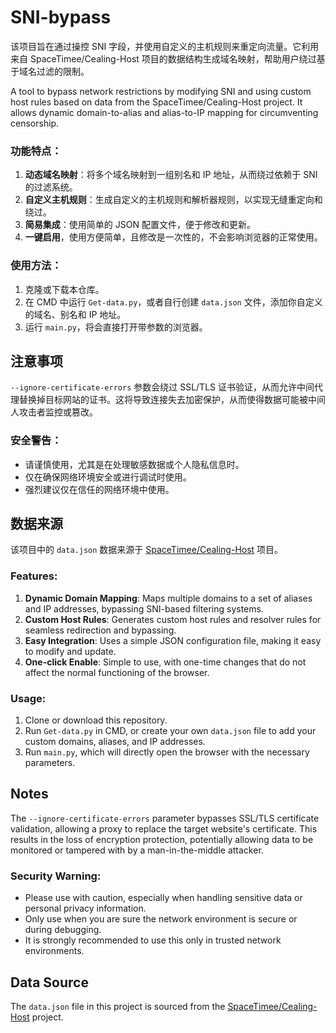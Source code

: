 # SNI-bypass

该项目旨在通过操控 SNI 字段，并使用自定义的主机规则来重定向流量。它利用来自 SpaceTimee/Cealing-Host 项目的数据结构生成域名映射，帮助用户绕过基于域名过滤的限制。

A tool to bypass network restrictions by modifying SNI and using custom host rules based on data from the SpaceTimee/Cealing-Host project. It allows dynamic domain-to-alias and alias-to-IP mapping for circumventing censorship.

### 功能特点：

1. **动态域名映射**：将多个域名映射到一组别名和 IP 地址，从而绕过依赖于 SNI 的过滤系统。
2. **自定义主机规则**：生成自定义的主机规则和解析器规则，以实现无缝重定向和绕过。
3. **简易集成**：使用简单的 JSON 配置文件，便于修改和更新。
4. **一键启用**，使用方便简单，且修改是一次性的，不会影响浏览器的正常使用。

### 使用方法：

1. 克隆或下载本仓库。
2. 在 CMD 中运行 `Get-data.py`，或者自行创建 `data.json` 文件，添加你自定义的域名、别名和 IP 地址。
3. 运行 `main.py`，将会直接打开带参数的浏览器。

## 注意事项

`--ignore-certificate-errors` 参数会绕过 SSL/TLS 证书验证，从而允许中间代理替换掉目标网站的证书。这将导致连接失去加密保护，从而使得数据可能被中间人攻击者监控或篡改。

### 安全警告：

- 请谨慎使用，尤其是在处理敏感数据或个人隐私信息时。
- 仅在确保网络环境安全或进行调试时使用。
- 强烈建议仅在信任的网络环境中使用。

## 数据来源

该项目中的 `data.json` 数据来源于 [SpaceTimee/Cealing-Host](https://github.com/SpaceTimee/Cealing-Host) 项目。


### Features:

1. **Dynamic Domain Mapping**: Maps multiple domains to a set of aliases and IP addresses, bypassing SNI-based filtering systems.
2. **Custom Host Rules**: Generates custom host rules and resolver rules for seamless redirection and bypassing.
3. **Easy Integration**: Uses a simple JSON configuration file, making it easy to modify and update.
4. **One-click Enable**: Simple to use, with one-time changes that do not affect the normal functioning of the browser.

### Usage:

1. Clone or download this repository.
2. Run `Get-data.py` in CMD, or create your own `data.json` file to add your custom domains, aliases, and IP addresses.
3. Run `main.py`, which will directly open the browser with the necessary parameters.

## Notes

The `--ignore-certificate-errors` parameter bypasses SSL/TLS certificate validation, allowing a proxy to replace the target website's certificate. This results in the loss of encryption protection, potentially allowing data to be monitored or tampered with by a man-in-the-middle attacker.

### Security Warning:

- Please use with caution, especially when handling sensitive data or personal privacy information.
- Only use when you are sure the network environment is secure or during debugging.
- It is strongly recommended to use this only in trusted network environments.

## Data Source

The `data.json` file in this project is sourced from the [SpaceTimee/Cealing-Host](https://github.com/SpaceTimee/Cealing-Host) project.


